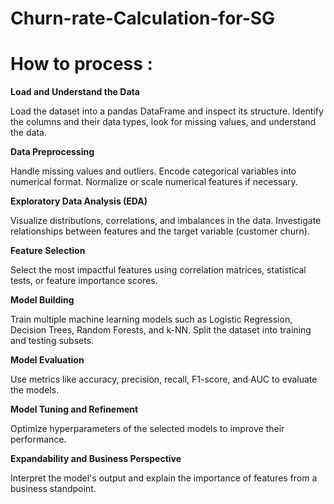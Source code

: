 # Churn-rate-Calculation-for-SG

**<h1>How to process :</h1>**

**Load and Understand the Data**

Load the dataset into a pandas DataFrame and inspect its structure.
Identify the columns and their data types, look for missing values, and understand the data.

**Data Preprocessing**

Handle missing values and outliers.
Encode categorical variables into numerical format.
Normalize or scale numerical features if necessary.

**Exploratory Data Analysis (EDA)**

Visualize distributions, correlations, and imbalances in the data.
Investigate relationships between features and the target variable (customer churn).

**Feature Selection**

Select the most impactful features using correlation matrices, statistical tests, or feature importance scores.

**Model Building**

Train multiple machine learning models such as Logistic Regression, Decision Trees, Random Forests, and k-NN.
Split the dataset into training and testing subsets.

**Model Evaluation**

Use metrics like accuracy, precision, recall, F1-score, and AUC to evaluate the models.

**Model Tuning and Refinement**

Optimize hyperparameters of the selected models to improve their performance.

**Expandability and Business Perspective**

Interpret the model's output and explain the importance of features from a business standpoint.
